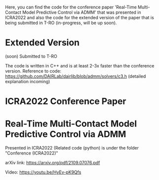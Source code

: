 Here, you can find the code for the conference paper 'Real-Time Multi-Contact Model Predictive Control via ADMM' that was presented in ICRA2022 and also the code for the extended version of the paper that is being submitted in T-RO (in-progress, will be up soon).

# Extended Version
(soon) Submitted to T-RO

The code is written in C++ and is at least 2-3x faster than the conference version. Reference to code: https://github.com/DAIRLab/dairlib/blob/admm/solvers/c3.h (detailed explanation incoming)

# ICRA2022 Conference Paper
# Real-Time Multi-Contact Model Predictive Control via ADMM
Presented in ICRA2022 (Related code (python) is under the folder "Conference (ICRA2022)"

arXiv link: https://arxiv.org/pdf/2109.07076.pdf

Video: https://youtu.be/HyEv-pK9Qfs

